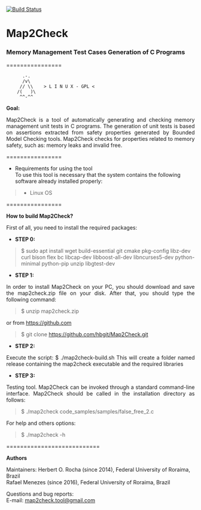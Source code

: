 [![Build Status](https://travis-ci.org/hbgit/Map2Check.svg?branch=map2checkllvm)](https://travis-ci.org/hbgit/Map2Check)

<h1>Map2Check</h1>
<h3>Memory Management Test Cases Generation of C Programs</h3>

================ 

          .-.          
          /v\
         // \\    > L I N U X - GPL <
        /(   )\
         ^^-^^
         

<b>Goal:</b> 
<p align="justify">
     Map2Check is a tool of automatically generating and checking memory management unit tests in C programs. 
     The generation of unit tests is based on assertions extracted from safety properties generated by Bounded Model 
     Checking tools. Map2Check checks for properties related to memory safety, such as: memory leaks and invalid free.
</p>

================

- Requirements for using the tool<br>
To use this tool is necessary that the system contains the following software already installed properly:

> - Linux OS


================


<b>How to build Map2Check?</b>

<p align="justify">
First of all, you need to install the required packages:
</p>

- <b>STEP 0:</b>

> $ sudo apt install wget build-essential git cmake pkg-config libz-dev curl bison flex bc libcap-dev libboost-all-dev libncurses5-dev python-minimal python-pip unzip libgtest-dev


- <b>STEP 1:</b>

<p align="justify">
In order to install Map2Check on your PC, you should download and save the map2check.zip file on your disk. 
After that, you should type the following command:
</p>

> $ unzip map2check.zip

or from https://github.com

> $ git clone https://github.com/hbgit/Map2Check.git

- <b>STEP 2:</b>

<p align="justify">
Execute the script: $ ./map2check-build.sh
This will create a folder named release containing the map2check executable and the required libraries
</p>

- <b>STEP 3:</b>

<p align="justify">
Testing tool. Map2Check can be invoked through a standard command-line interface. Map2Check should be called 
in the installation directory as follows:  
</p>

> $ ./map2check code_samples/samples/false_free_2.c 

For help and others options: 

> $ ./map2check -h



===========================

<b> Authors </b>

Maintainers:
  Herbert O. Rocha (since 2014), Federal University of Roraima, Brazil <br>
  Rafael Menezes   (since 2016), Federal University of Roraima, Brazil <br>

Questions and bug reports:  
  E-mail: map2check.tool@gmail.com




